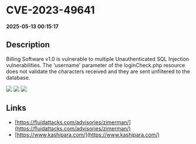 # CVE-2023-49641

**2025-05-13 00:15:17**

## Description
Billing Software v1.0 is vulnerable to multiple Unauthenticated SQL Injection vulnerabilities. The 'username' parameter of the loginCheck.php resource does not validate the characters received and they are sent unfiltered to the database.

![](https://img.shields.io/static/v1?label=Score&message=9.8&color=red)
![](https://img.shields.io/static/v1?label=Severity&message=CRITICAL&color=red)
![](https://img.shields.io/static/v1?label=CWE&message=SQL&color=green)

## Links
- [https://fluidattacks.com/advisories/zimerman/](https://fluidattacks.com/advisories/zimerman/)
- [https://www.kashipara.com/](https://www.kashipara.com/)
